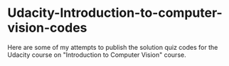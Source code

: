 # Udacity-Introduction-to-computer-vision-codes
Here are some of my attempts to publish the solution quiz codes for the Udacity course on "Introduction to Computer Vision" course.

